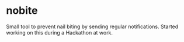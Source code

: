 # nobite
Small tool to prevent nail biting by sending regular notifications. Started working on this during a Hackathon at work.
